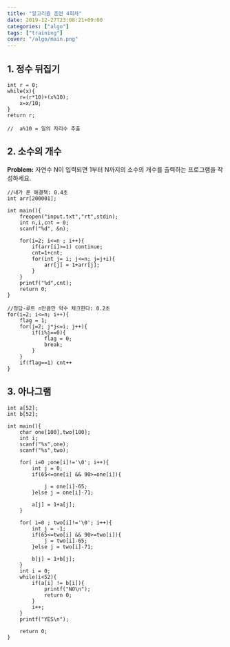 ```yaml
---
title: "알고리즘 훈련 4회차"
date: 2019-12-27T23:08:21+09:00
categories: ["algo"]
tags: ["training"]
cover: "/algo/main.png"
---
```

## 1. 정수 뒤집기

    int r = 0;
    while(x){
        r=(r*10)+(x%10);
        x=x/10;
    }
    return r;

    //  a%10 = 일의 자리수 추출

## 2. 소수의 개수

**Problem:** 자연수 N이 입력되면 1부터 N까지의 소수의 개수를 출력하는 프로그램을 작성하세요.

    //내가 푼 해결책: 0.4초
    int arr[200001];

    int main(){
	    freopen("input.txt","rt",stdin);
	    int n,i,cnt = 0;
	    scanf("%d", &n);

	    for(i=2; i<=n ; i++){
		    if(arr[i]>=1) continue;
		    cnt=1+cnt;
		    for(int j= i; j<=n; j=j+i){
			    arr[j] = 1+arr[j];
		    }
	    }
	    printf("%d",cnt);
	    return 0;
    }

    //정답-루트 n만큼만 약수 체크한다: 0.2초
    for(i=2; i<=n; i++){
		flag = 1;
		for(j=2; j*j<=i; j++){
			if(i%j==0){
				flag = 0;
				break;
			}
		}
		if(flag==1) cnt++
	}

## 3. 아나그램

    int a[52];
    int b[52];

    int main(){
        char one[100],two[100];
        int i;
        scanf("%s",one);
        scanf("%s",two);

        for( i=0 ;one[i]!='\0'; i++){
            int j = 0;
            if(65<=one[i] && 90>=one[i]){

                j = one[i]-65;
            }else j = one[i]-71;

            a[j] = 1+a[j];
        }

        for( i=0 ; two[i]!='\0'; i++){
            int j = -1;
            if(65<=two[i] && 90>=two[i]){
                j = two[i]-65;
            }else j = two[i]-71;

            b[j] = 1+b[j];
        }
        int i = 0;
        while(i<52){
            if(a[i] != b[i]){
                printf("NO\n");
                return 0;
            }
            i++;
        }
        printf("YES\n");

        return 0;
    }